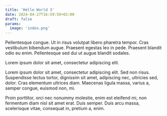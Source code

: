 ```yaml
---
title: 'Hello World 3'
date: 2024-04-27T16:59:59+03:00
draft: false
params:
  image: 'index.png'
---
```


Pellentesque congue. Ut in risus volutpat libero pharetra tempor. Cras vestibulum bibendum augue. Praesent egestas leo
in pede. Praesent blandit odio eu enim. Pellentesque sed dui ut augue blandit sodales.

Lorem ipsum dolor sit amet, consectetur adipiscing elit.

<!--more-->

Lorem ipsum dolor sit amet, consectetur adipiscing elit. Sed non risus. Suspendisse lectus tortor, dignissim sit amet,
adipiscing nec, ultricies sed, dolor. Cras elementum ultrices diam. Maecenas ligula massa, varius a, semper congue,
euismod non, mi.

Proin porttitor, orci nec nonummy molestie, enim est eleifend mi, non fermentum diam nisl sit amet erat. Duis semper.
Duis arcu massa, scelerisque vitae, consequat in, pretium a, enim.
